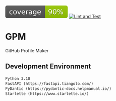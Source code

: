 ![Coverage](coverage.svg)
[![Lint and Test](https://github.com/sanggi-wjg/gpm/actions/workflows/Lint_and_Test.yml/badge.svg)](https://github.com/sanggi-wjg/gpm/actions/workflows/Lint_and_Test.yml)


# GPM
GitHub Profile Maker

## Development Environment
```
Python 3.10
FastAPI (https://fastapi.tiangolo.com/)
PyDantic (https://pydantic-docs.helpmanual.io/)
Starlette (https://www.starlette.io/)
```

